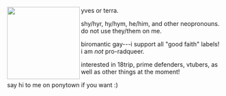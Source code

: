 <img align="left" width="170" height="170" src="https://i.postimg.cc/pLFcQNqF/ae6ff8f77f954d2c03a48e4e74985166-removebg-preview.png"> yves or terra.
 
shy/hyr, hy/hym, he/him, and other neopronouns. do not use they/them on me.

biromantic gay---i support all "good faith" labels! i am *not* pro-radqueer.

interested in 18trip, prime defenders, vtubers, as well as other things at the moment!

say hi to me on ponytown if you want :)
<!--
**menherapanic/menherapanic** is a ✨ _special_ ✨ repository because its `README.md` (this file) appears on your GitHub profile.

Here are some ideas to get you started:

- 🔭 I’m currently working on ...
- 🌱 I’m currently learning ...
- 👯 I’m looking to collaborate on ...
- 🤔 I’m looking for help with ...
- 💬 Ask me about ...
- 📫 How to reach me: ...
- 😄 Pronouns: ...
- ⚡ Fun fact: ...
-->
